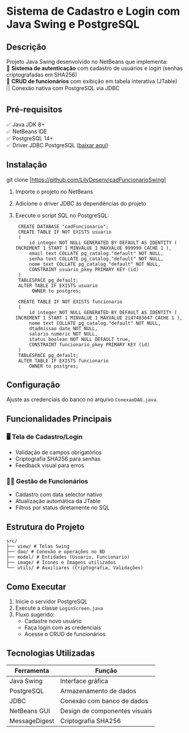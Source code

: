 # Sistema de Cadastro e Login com Java Swing e PostgreSQL

## Descrição  

Projeto Java Swing desenvolvido no NetBeans que implementa:  
🔐 **Sistema de autenticação** com cadastro de usuários e login (senhas criptografadas em SHA256)  
👥 **CRUD de funcionários** com exibição em tabela interativa (JTable)  
🗄️ Conexão nativa com PostgreSQL via JDBC 

## Pré-requisitos 
 
✅ Java JDK 8+  
✅ NetBeans IDE  
✅ PostgreSQL 14+  
✅ Driver JDBC PostgreSQL ([baixar aqui](https://jdbc.postgresql.org/download.html))

## Instalação 

git clone [https://github.com/LilyDesenv/cadFuncionarioSwing]

1. Importe o projeto no NetBeans  
2. Adicione o driver JDBC às dependências do projeto  
3. Execute o script SQL no PostgreSQL:


        CREATE DATABASE "cadFuncionario";
        CREATE TABLE IF NOT EXISTS usuario
        ( 
            id integer NOT NULL GENERATED BY DEFAULT AS IDENTITY ( INCREMENT 1 START 1 MINVALUE 1 MAXVALUE 999999 CACHE 1 ),
            email text COLLATE pg_catalog."default" NOT NULL,
            senha text COLLATE pg_catalog."default" NOT NULL,
            nome text COLLATE pg_catalog."default" NOT NULL,
            CONSTRAINT usuario_pkey PRIMARY KEY (id)
        )
        TABLESPACE pg_default;
        ALTER TABLE IF EXISTS usuario
             OWNER to postgres;
    
        CREATE TABLE IF NOT EXISTS funcionario
        (
            id integer NOT NULL GENERATED BY DEFAULT AS IDENTITY ( INCREMENT 1 START 1 MINVALUE 1 MAXVALUE 2147483647 CACHE 1 ),
            nome text COLLATE pg_catalog."default" NOT NULL,
            dtadmissao date NOT NULL,
            salario numeric NOT NULL,
            status boolean NOT NULL DEFAULT true,
            CONSTRAINT funcionario_pkey PRIMARY KEY (id)
        )
        TABLESPACE pg_default;
        ALTER TABLE IF EXISTS funcionario
            OWNER to postgres;

## Configuração  

Ajuste as credenciais do banco no arquivo `ConexaoDAO.java`.


## Funcionalidades Principais  

### 🖥️ Tela de Cadastro/Login  
- Validação de campos obrigatórios
- Criptografia SHA256 para senhas
- Feedback visual para erros

### 👨💼 Gestão de Funcionários  
- Cadastro com data selector nativo
- Atualização automática da JTable
- Filtros por status diretamente no SQL

## Estrutura do Projeto

    src/
    ├── view/ # Telas Swing
    ├── dao/ # Conexão e operações no BD
    ├── model/ # Entidades (Usuario, Funcionario)
    ├── image/ # Ícones e Imagens utilizados
    └── utils/ # Auxiliares (Criptografia, Validações)

## Como Executar  

1. Inicie o servidor PostgreSQL
2. Execute a classe `LoginScreen.java`
3. Fluxo sugerido:
   - Cadastre novo usuário
   - Faça login com as credenciais
   - Acesse o CRUD de funcionários

## Tecnologias Utilizadas 
 
| Ferramenta       | Função                          |
|------------------|---------------------------------|
| Java Swing       | Interface gráfica               |
| PostgreSQL       | Armazenamento de dados          |
| JDBC             | Conexão com banco de dados      |
| NetBeans GUI     | Design de componentes visuais   |
| MessageDigest    | Criptografia SHA256             |

